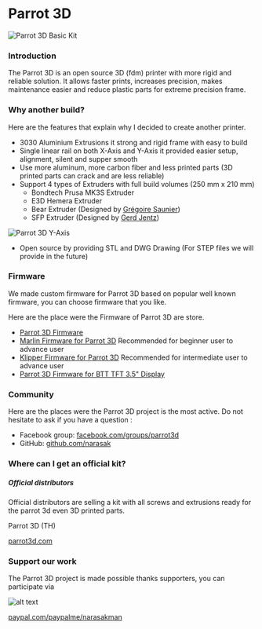# Parrot 3D
![Parrot 3D Basic Kit](https://github.com/narasak/parrot_3d/blob/master/img/Parrot_3D_Basic_Kit.jpg?raw=true)

### Introduction
The Parrot 3D is an open source 3D (fdm) printer with more rigid and reliable solution. It allows faster prints, increases precision, makes maintenance easier and reduce plastic parts for extreme precision frame.

### Why another build?
Here are the features that explain why I decided to create another printer.

* 3030 Aluminium Extrusions it strong and rigid frame with easy to build
* Single linear rail on both X-Axis and Y-Axis it provided easier setup, alignment, silent and supper smooth
* Use more aluminum, more carbon fiber and less printed parts (3D printed parts can crack and are less reliable)
* Support 4 types of Extruders with full build volumes (250 mm x 210 mm)
    * Bondtech Prusa MK3S Extruder
    * E3D Hemera Extruder
    * Bear Extruder (Designed by [Grégoire Saunier](https://github.com/gregsaun/bear_extruder_and_x_axis))
    * SFP Extruder (Designed by [Gerd Jentz](https://github.com/gerdj/RedBear/tree/master/SFP_Extruder?fbclid=IwAR3Uj-65sifwO2yWpbCwoKYdIusArH3cBH_lzmMJN2WZawB7Bh3vTl2CO8A))

![Parrot 3D Y-Axis](https://github.com/narasak/parrot_3d/blob/master/img/Parrot_3D_Y-Axis_Small.jpg?raw=true)
* Open source by providing STL and DWG Drawing (For STEP files we will provide in the future)

### Firmware
We made custom firmware for Parrot 3D based on popular well known firmware, you can choose firmware that you like.

Here are the place were the Firmware of Parrot 3D are store.

* [Parrot 3D Firmware](https://github.com/narasak/parrot_3d_firmware)
* [Marlin Firmware for Parrot 3D](https://github.com/narasak/parrot_3d_firmware/tree/master/Marlin) Recommended for beginner user to advance user 
* [Klipper Firmware for Parrot 3D](https://github.com/narasak/parrot_3d_firmware/tree/master/Klipper) Recommended for intermediate user to advance user
* [Parrot 3D Firmware for BTT TFT 3.5" Display](https://github.com/narasak/parrot_3d_firmware/tree/master/BTT%20TFT35)

### Community
Here are the places were the Parrot 3D project is the most active. Do not hesitate to ask if you have a question :
* Facebook group: [facebook.com/groups/parrot3d](https://www.facebook.com/groups/parrot3d)
* GitHub: [github.com/narasak](https://github.com/narasak)

### Where can I get an official kit?
##### Official distributors

Official distributors are selling a kit with all screws and extrusions ready for the parrot 3d even 3D printed parts.

Parrot 3D (TH)
 
[parrot3d.com](https://www.parrot3d.com)

### Support our work

The Parrot 3D project is made possible thanks supporters, you can participate via 


![alt text](https://www.paypalobjects.com/webstatic/mktg/logo/pp_cc_mark_111x69.jpg "PayPal Logo")

[paypal.com/paypalme/narasakman](https://www.paypal.com/paypalme/narasakman)
